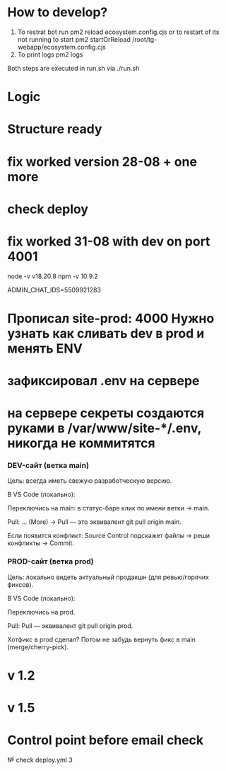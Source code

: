 # How to develop?
1. To restrat bot run pm2 reload ecosystem.config.cjs
or to restart of its not running to start
pm2 startOrReload /root/tg-webapp/ecosystem.config.cjs
2. To print logs pm2 logs

Both steps are executed in run.sh via ./run.sh

# Logic
# Structure ready

# fix worked version 28-08 + one more
# check deploy
# fix worked 31-08 with dev on port 4001

node -v
v18.20.8
npm -v
10.9.2

ADMIN_CHAT_IDS=5509921283
# Прописал site-prod: 4000 Нужно узнать как сливать dev в prod и менять ENV
# зафиксировал .env на сервере
# на сервере секреты создаются руками в /var/www/site-*/.env, никогда не коммитятся

### DEV-сайт (ветка main)

Цель: всегда иметь свежую разработческую версию.

В VS Code (локально):

Переключись на main: в статус-баре клик по имени ветки → main.

Pull: … (More) → Pull
— это эквивалент git pull origin main.

Если появится конфликт: Source Control подскажет файлы → реши конфликты → Commit.

### PROD-сайт (ветка prod)

Цель: локально видеть актуальный продакшн (для ревью/горячих фиксов).

В VS Code (локально):

Переключись на prod.

Pull: Pull
— эквивалент git pull origin prod.

Хотфикс в prod сделал? Потом не забудь вернуть фикс в main (merge/cherry-pick).


# v 1.2 
# v 1.5
# Control point before email check
№ check deploy.yml 3